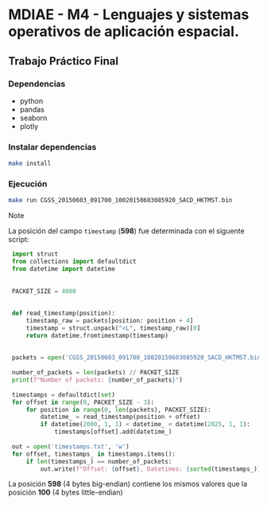 # MDIAE - M4 - Lenguajes y sistemas operativos de aplicación espacial.

## Trabajo Práctico Final

### Dependencias
* python
* pandas
* seaborn
* plotly

### Instalar dependencias

```bash
make install
```

### Ejecución

```bash
make run CGSS_20150603_091700_10020150603085920_SACD_HKTMST.bin
```

 > [!NOTE]
 >
 > La posición del campo ```timestamp``` (**598**) fue determinada con el siguente script:
 > ```python
>  import struct
>  from collections import defaultdict
>  from datetime import datetime
>  
>  
>  PACKET_SIZE = 4000
>  
>  
>  def read_timestamp(position):
>      timestamp_raw = packets[position: position + 4]
>      timestamp = struct.unpack("<L", timestamp_raw)[0]
>      return datetime.fromtimestamp(timestamp)
>  
>  
>  packets = open('CGSS_20150603_091700_10020150603085920_SACD_HKTMST.bin', 'rb').read()
>  
>  number_of_packets = len(packets) // PACKET_SIZE
>  print(f"Number of packets: {number_of_packets}")
>  
>  timestamps = defaultdict(set)
>  for offset in range(0, PACKET_SIZE - 3):
>      for position in range(0, len(packets), PACKET_SIZE):
>          datetime_ = read_timestamp(position + offset)
>          if datetime(2000, 1, 1) < datetime_ < datetime(2025, 1, 1):
>              timestamps[offset].add(datetime_)
>  
>  out = open('timestamps.txt', 'w')
>  for offset, timestamps_ in timestamps.items():
>      if len(timestamps_) == number_of_packets:
>          out.write(f"Offset: {offset}, Datetimes: {sorted(timestamps_)}\n")
>  ```
>
> La posición **598** (4 bytes big-endian) contiene los mismos valores que la posición **100** (4 bytes little-endian)
> 
